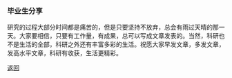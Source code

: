### 毕业生分享

研究的过程大部分时间都是痛苦的，但是只要坚持不放弃，总会有雨过天晴的那一天。大家要相信，只要有工作量，有成果，总可以写成文章发表的。当然，科研也不是生活的全部，科研之外还有丰富多彩的生活。祝愿大家早发文章，多发文章，发高水平文章，科研有收获，生活更精彩。

[返回](/20210604)
